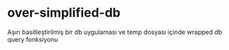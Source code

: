 # over-simplified-db
Aşırı basitleştirilmiş bir db uygulaması ve temp dosyası içinde wrapped db query fonksiyonu
